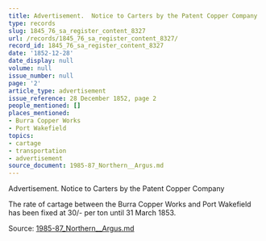 ```yaml
---
title: Advertisement.  Notice to Carters by the Patent Copper Company
type: records
slug: 1845_76_sa_register_content_8327
url: /records/1845_76_sa_register_content_8327/
record_id: 1845_76_sa_register_content_8327
date: '1852-12-28'
date_display: null
volume: null
issue_number: null
page: '2'
article_type: advertisement
issue_reference: 28 December 1852, page 2
people_mentioned: []
places_mentioned:
- Burra Copper Works
- Port Wakefield
topics:
- cartage
- transportation
- advertisement
source_document: 1985-87_Northern__Argus.md
---
```


Advertisement.  Notice to Carters by the Patent Copper Company

The rate of cartage between the Burra Copper Works and Port Wakefield has been fixed at 30/- per ton until 31 March 1853.

Source: [1985-87_Northern__Argus.md](/downloads/markdown/1985-87_Northern__Argus.md)
